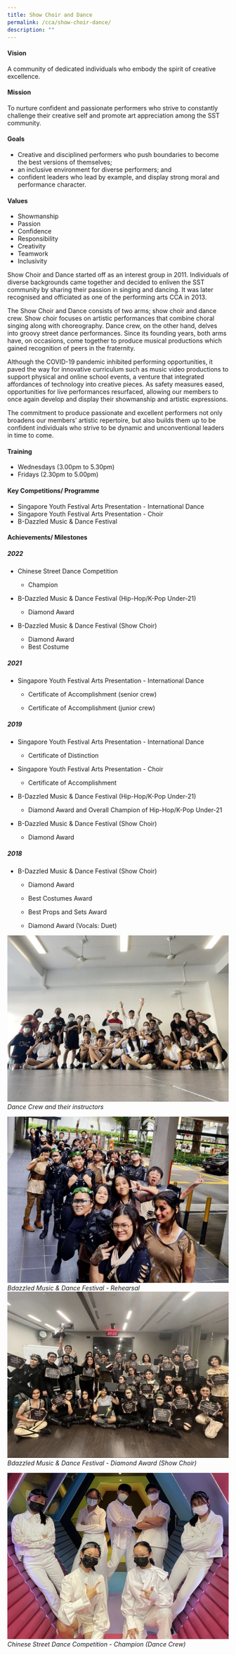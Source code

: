 ```yaml
---
title: Show Choir and Dance
permalink: /cca/show-choir-dance/
description: ""
---
```

#### Vision
A community of dedicated individuals who embody the spirit of creative excellence.

#### Mission
To nurture confident and passionate performers who strive to constantly challenge their creative self and promote art appreciation among the SST community. 

#### Goals
*   Creative and disciplined performers who push boundaries to become the best versions of themselves;
*   an inclusive environment for diverse performers; and
*   confident leaders who lead by example, and display strong moral and performance character.
   
#### Values
*   Showmanship
*   Passion 
*   Confidence
*   Responsibility
*   Creativity
*   Teamwork
*   Inclusivity

Show Choir and Dance started off as an interest group in 2011. Individuals of diverse backgrounds came together and decided to enliven the SST community by sharing their passion in singing and dancing. It was later recognised and officiated as one of the performing arts CCA in 2013.

The Show Choir and Dance consists of two arms; show choir and dance crew. Show choir focuses on artistic performances that combine choral singing along with choreography. Dance crew, on the other hand, delves into groovy street dance performances. Since its founding years, both arms have, on occasions, come together to produce musical productions which gained recognition of peers in the fraternity.

Although the COVID-19 pandemic inhibited performing opportunities, it paved the way for innovative curriculum such as music video productions to support physical and online school events, a venture that integrated affordances of technology into creative pieces. As safety measures eased, opportunities for live performances resurfaced, allowing our members to once again develop and display their showmanship and artistic expressions.

The commitment to produce passionate and excellent performers not only broadens our members’ artistic repertoire, but also builds them up to be confident individuals who strive to be dynamic and unconventional leaders in time to come.

#### Training 
*   Wednesdays (3.00pm to 5.30pm)
*   Fridays (2.30pm to 5.00pm)
    
#### Key Competitions/ Programme
*   Singapore Youth Festival Arts Presentation - International Dance
*   Singapore Youth Festival Arts Presentation - Choir
*   B-Dazzled Music & Dance Festival
    
#### Achievements/ Milestones
##### 2022
*   Chinese Street Dance Competition
    *   Champion
    
* B-Dazzled Music & Dance Festival (Hip-Hop/K-Pop Under-21)
    *   Diamond Award
*   B-Dazzled Music & Dance Festival (Show Choir)
     *   Diamond Award
     *   Best Costume
  
##### 2021

*   Singapore Youth Festival Arts Presentation - International Dance
    
     *   Certificate of Accomplishment (senior crew)
    
     *   Certificate of Accomplishment (junior crew)
    
##### 2019
*   Singapore Youth Festival Arts Presentation - International Dance
    
    *   Certificate of Distinction
    
*   Singapore Youth Festival Arts Presentation - Choir
    
    *   Certificate of Accomplishment
    
*   B-Dazzled Music & Dance Festival (Hip-Hop/K-Pop Under-21)
    
    *   Diamond Award and Overall Champion of Hip-Hop/K-Pop Under-21
    
*   B-Dazzled Music & Dance Festival (Show Choir)
    
     *   Diamond Award
   
##### 2018
*   B-Dazzled Music & Dance Festival (Show Choir)
     *   Diamond Award
    
     *   Best Costumes Award

     *   Best Props and Sets Award
    
     *   Diamond Award (Vocals: Duet)

![](/images/CCA/show%20choir%2004.jpg)
*Dance Crew and their instructors*

![](/images/CCA/show%20choir%2003.jpg)
*Bdazzled Music & Dance Festival - Rehearsal*
![](/images/CCA/show%20choir%2001.jpg)
*Bdazzled Music & Dance Festival - Diamond Award (Show Choir)*

![](/images/CCA/show%20choir%2002.jpg)
*Chinese Street Dance Competition  -  Champion (Dance Crew)*

